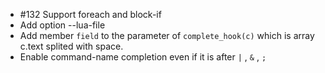 * #132 Support foreach and block-if
* Add option --lua-file 
* Add member `field` to the parameter of `complete_hook(c)` which is array c.text splited with space.
* Enable command-name completion even if it is after `|` , `&` , `;`
